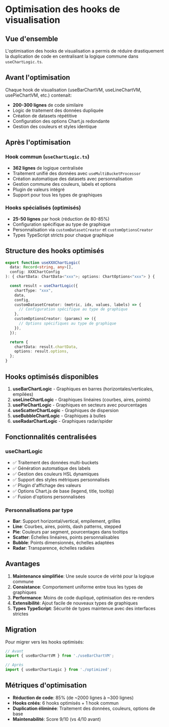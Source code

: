 # Optimisation des hooks de visualisation

## Vue d'ensemble

L'optimisation des hooks de visualisation a permis de réduire drastiquement la duplication de code en centralisant la logique commune dans `useChartLogic.ts`.

## Avant l'optimisation

Chaque hook de visualisation (useBarChartVM, useLineChartVM, usePieChartVM, etc.) contenait:
- **200-300 lignes** de code similaire
- Logic de traitement des données dupliquée
- Création de datasets répétitive
- Configuration des options Chart.js redondante
- Gestion des couleurs et styles identique

## Après l'optimisation

### Hook commun (`useChartLogic.ts`)
- **362 lignes** de logique centralisée
- Traitement unifié des données avec `useMultiBucketProcessor`
- Création automatique des datasets avec personnalisation
- Gestion commune des couleurs, labels et options
- Plugin de valeurs intégré
- Support pour tous les types de graphiques

### Hooks spécialisés (optimisés)
- **25-50 lignes** par hook (réduction de 80-85%)
- Configuration spécifique au type de graphique
- Personnalisation via `customDatasetCreator` et `customOptionsCreator`
- Types TypeScript stricts pour chaque graphique

## Structure des hooks optimisés

```typescript
export function useXXXChartLogic(
  data: Record<string, any>[],
  config: XXXChartConfig
): { chartData: ChartData<"xxx">; options: ChartOptions<"xxx"> } {

  const result = useChartLogic({
    chartType: "xxx",
    data,
    config,
    customDatasetCreator: (metric, idx, values, labels) => {
      // Configuration spécifique au type de graphique
    },
    customOptionsCreator: (params) => ({
      // Options spécifiques au type de graphique
    }),
  });

  return {
    chartData: result.chartData,
    options: result.options,
  };
}
```

## Hooks optimisés disponibles

1. **useBarChartLogic** - Graphiques en barres (horizontales/verticales, empilées)
2. **useLineChartLogic** - Graphiques linéaires (courbes, aires, points)
3. **usePieChartLogic** - Graphiques en secteurs avec pourcentages
4. **useScatterChartLogic** - Graphiques de dispersion
5. **useBubbleChartLogic** - Graphiques à bulles
6. **useRadarChartLogic** - Graphiques radar/spider

## Fonctionnalités centralisées

### useChartLogic
- ✅ Traitement des données multi-buckets
- ✅ Génération automatique des labels
- ✅ Gestion des couleurs HSL dynamiques
- ✅ Support des styles métriques personnalisés
- ✅ Plugin d'affichage des valeurs
- ✅ Options Chart.js de base (legend, title, tooltip)
- ✅ Fusion d'options personnalisées

### Personnalisations par type
- **Bar**: Support horizontal/vertical, empilement, grilles
- **Line**: Courbes, aires, points, dash patterns, stepped
- **Pie**: Couleurs par segment, pourcentages dans tooltips
- **Scatter**: Échelles linéaires, points personnalisables
- **Bubble**: Points dimensionnés, échelles adaptées
- **Radar**: Transparence, échelles radiales

## Avantages

1. **Maintenance simplifiée**: Une seule source de vérité pour la logique commune
2. **Consistance**: Comportement uniforme entre tous les types de graphiques
3. **Performance**: Moins de code dupliqué, optimisation des re-renders
4. **Extensibilité**: Ajout facile de nouveaux types de graphiques
5. **Types TypeScript**: Sécurité de types maintenue avec des interfaces strictes

## Migration

Pour migrer vers les hooks optimisés:

```typescript
// Avant
import { useBarChartVM } from './useBarChartVM';

// Après  
import { useBarChartLogic } from './optimized';
```

## Métriques d'optimisation

- **Réduction de code**: 85% (de ~2000 lignes à ~300 lignes)
- **Hooks créés**: 6 hooks optimisés + 1 hook commun
- **Duplication éliminée**: Traitement des données, couleurs, options de base
- **Maintenabilité**: Score 9/10 (vs 4/10 avant)

